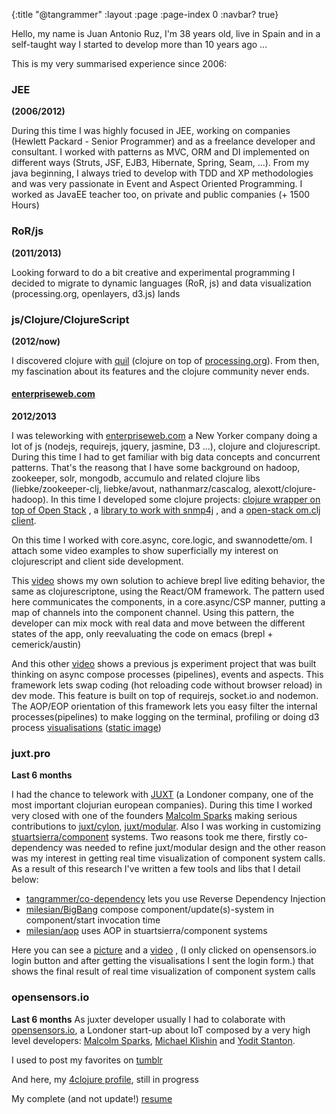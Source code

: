 {:title "@tangrammer"
 :layout :page
 :page-index 0
 :navbar? true}


Hello, my name is Juan Antonio Ruz, I'm 38 years old, live in Spain and in a self-taught way I started to develop more than 10 years ago ...

This is my very summarised experience since 2006:

### JEE
**(2006/2012)** 

During this time I was highly focused in JEE, working on companies (Hewlett Packard - Senior Programmer) and as a freelance developer and consultant. I worked with  patterns as MVC, ORM and DI implemented on different ways (Struts, JSF, EJB3, Hibernate, Spring, Seam,  ...). From my java beginning, I always tried to develop with TDD and XP methodologies and was very passionate in Event and Aspect Oriented Programming. I worked as JavaEE teacher too, on private and public companies (+ 1500 Hours)

### RoR/js
**(2011/2013)**

Looking forward to do a bit creative and experimental programming I decided to migrate to dynamic languages (RoR, js) and data visualization (processing.org, openlayers, d3.js) lands

### js/Clojure/ClojureScript
**(2012/now)**

I discovered clojure with [quil](https://github.com/quil/quil) (clojure on top of [processing.org](http://processing.org/)). From then, my fascination about its features and the clojure community never ends.


#### [enterpriseweb.com](http://enterpriseweb.com/)
**2012/2013**

I was teleworking  with [enterpriseweb.com](http://enterpriseweb.com/) a New Yorker company doing a lot of js (nodejs, requirejs, jquery, jasmine, D3 ...), clojure and clojurescript. During this time I had to get familiar with big data concepts and concurrent patterns. That's the reasong that I have some background on hadoop, zookeeper, solr, mongodb, accumulo and related clojure libs (liebke/zookeeper-clj, liebke/avout, nathanmarz/cascalog, alexott/clojure-hadoop). In this time  I developed some clojure projects: [clojure wrapper on top of Open Stack](https://github.com/tangrammer/open-stack-wrapper) , a [library to work with snmp4j](https://github.com/tangrammer/ew_snmp) , and a [open-stack om.clj client](https://github.com/tangrammer/open-stack-ui).

On this time I worked with core.async, core.logic, and swannodette/om. I attach some video examples to show superficially my interest on clojurescript and client side development.

This [video](http://vimeo.com/89089056) shows my own solution to achieve brepl live editing behavior, the same as clojurescriptone,  using the React/OM framework. The pattern used here communicates the components, in a core.async/CSP manner, putting a map of channels into the component channel. Using this pattern, the developer  can mix mock with real data and move between the different states of the app, only reevaluating the code on emacs (brepl + cemerick/austin)

And this other [video](http://vimeo.com/89089056) shows a previous js experiment project that was built thinking on async compose processes (pipelines), events and aspects. This framework lets swap coding (hot reloading code without browser reload) in dev mode. This feature is built on top of requirejs, socket.io and nodemon. The AOP/EOP orientation of this framework lets you easy filter the internal processes(pipelines) to make logging on the terminal, profiling or doing d3 process [visualisations](https://dl.dropboxusercontent.com/u/8688858/folding_unfolding_pipelines.mov) ([static image](https://dl.dropboxusercontent.com/u/8688858/desktop.png))



### juxt.pro
**Last 6 months**

I had the chance to telework with [JUXT](https://github.com/juxt/) (a Londoner company, one of the most important clojurian  european companies). During this time I worked very closed with one of the founders [Malcolm Sparks](https://github.com/malcolmsparks) making serious contributions to [juxt/cylon](https://github.com/juxt/cylon), [juxt/modular](https://github.com/juxt/cylon). Also I was working in customizing [stuartsierra/component](https://github.com/stuartsierra/component) systems. Two reasons took me there, firstly co-dependency was needed to refine juxt/modular design and the other reason was my interest in getting real time visualization of component system calls. As a result of this research I've written a few tools and libs that I detail below:

* [tangrammer/co-dependency](https://github.com/tangrammer/co-dependency) lets you use Reverse Dependency Injection
* [milesian/BigBang](https://github.com/milesian/BigBang) compose component/update(s)-system in component/start invocation time
* [milesian/aop](https://github.com/milesian/aop) uses AOP in stuartsierra/component systems


Here you can see a [picture](https://camo.githubusercontent.com/282505e0818069e3871986cd00ef7513a0272f82/68747470733a2f2f646c2e64726f70626f7875736572636f6e74656e742e636f6d2f752f383638383835382f67726170685f7365712e706e67) and a [video](https://vimeo.com/114150238) , (I only clicked on opensensors.io login button and after getting the visualisations I sent the login form.) that shows the final result of real time visualization of component system calls


### opensensors.io
**Last 6 months**
As juxter developer usually I had to colaborate with  [opensensors.io](https://opensensors.io/), a Londoner start-up about IoT  composed by a very high level developers: [Malcolm Sparks](https://github.com/malcolmsparks),  [Michael Klishin](https://github.com/michaelklishin) and [Yodit Stanton](https://github.com/yods).


I used to post my favorites on [tumblr](http://tangrammer.tumblr.com)

And here, my [4clojure profile](http://www.4clojure.com/user/jaruz), still in progress


My complete (and not update!) [resume](https://docs.google.com/document/d/1QpB1FU1aRWHMltD56dfJeyhJGT1jpWiZzf-q4e7-8vA/pub)
